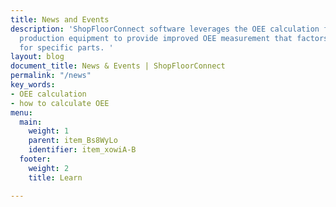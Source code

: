 ```yaml
---
title: News and Events
description: 'ShopFloorConnect software leverages the OEE calculation formula for
  production equipment to provide improved OEE measurement that factors in performance
  for specific parts. '
layout: blog
document_title: News & Events | ShopFloorConnect
permalink: "/news"
key_words:
- OEE calculation
- how to calculate OEE
menu:
  main:
    weight: 1
    parent: item_Bs8WyLo
    identifier: item_xowiA-B
  footer:
    weight: 2
    title: Learn

---
```

